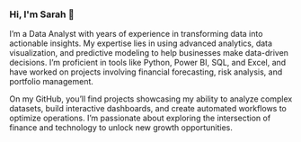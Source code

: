 ### Hi, I'm Sarah 👋

I’m a Data Analyst with years of experience in transforming  data into actionable insights. My expertise lies in using advanced analytics, data visualization, and predictive modeling to help businesses make data-driven decisions. I’m proficient in tools like Python, Power BI, SQL, and Excel, and have worked on projects involving financial forecasting, risk analysis, and portfolio management.

On my GitHub, you’ll find projects showcasing my ability to analyze complex  datasets, build interactive dashboards, and create automated workflows to optimize operations. I’m passionate about exploring the intersection of finance and technology to unlock new growth opportunities.
